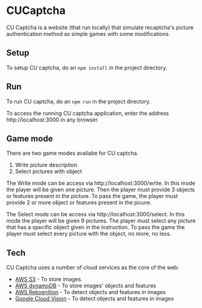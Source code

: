 # CUCaptcha
CU Captcha is a website (that run locally) that simulate recaptcha's picture authentication method as simple games with some modifications.

## Setup
To setup CU captcha, do an `npm install` in the project directory.

## Run
To run CU captcha, do an `npm run` in the project directory.

To access the running CU captcha application, enter the address http://localhost:3000 in any browser.

## Game mode
There are two game modes availabe for CU captcha.
 1. Write picture description
 2. Select pictures with object

The Write mode can be access via http://localhost:3000/write. In this mode the player will be given one picture. Then the player must provide 3 objects or features present in the picture. To pass the game, the player must provide 2 or more object or features present in the picure.

The Select mode can be access via http://localhost:3000/select. In this mode the player will be given 9 pictures. The player must select any picture that has a specific object given in the instruction. To pass the game the player must select every picture with the object, no more, no less.

## Tech
CU Captcha uses a number of cloud services as the core of the web:
* [AWS S3](https://aws.amazon.com/s3/) - To store images.
* [AWS dynamoDB](https://aws.amazon.com/dynamodb) - To store images' objects and features
* [AWS Rekognition](https://aws.amazon.com/rekognition) - To detect objects and features in images
* [Google Cloud Vision](https://cloud.google.com/vision) - To detect objects and features in images
